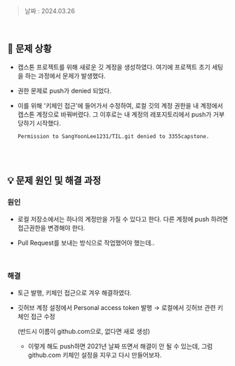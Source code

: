 > 날짜 : 2024.03.26

<br />

## 🚨 문제 상황

- 캡스톤 프로젝트를 위해 새로운 깃 계정을 생성하였다. 여기에 프로젝트 초기 세팅을 하는 과정에서 문제가 발생했다.

- 권한 문제로 push가 denied 되었다.

- 이를 위해 '키체인 접근'에 들어가서 수정하여, 로컬 깃의 계정 권한을 내 계정에서 캡스톤 계정으로 바꿔버렸다. 그 이후로는 내 계정의 레포지토리에서 push가 거부당하기 시작했다.

  ```
  Permission to SangYoonLee1231/TIL.git denied to 3355capstone.
  ```

<br /><br />

## 💡 문제 원인 및 해결 과정

### <strong>원인</strong>

- 로컬 저장소에서는 하나의 계정만을 가질 수 있다고 한다. 다른 계정에 push 하려면 접근권한을 변경해야 한다.

- Pull Request를 보내는 방식으로 작업했어야 했는데..

<br />

### <strong>해결</strong>

- 토근 발행, 키체인 접근으로 겨우 해결하였다.

- 깃허브 계정 설정에서 Personal access token 발행 → 로컬에서 깃허브 관련 키체인 접근 수정

  (반드시 이름이 github.com으로, 없다면 새로 생성)

  - 이렇게 해도 push하면 2021년 날짜 뜨면서 해결이 안 될 수 있는데, 그럼 github.com 키체인 설정을 지우고 다시 만들어보자.

<br /><br />
